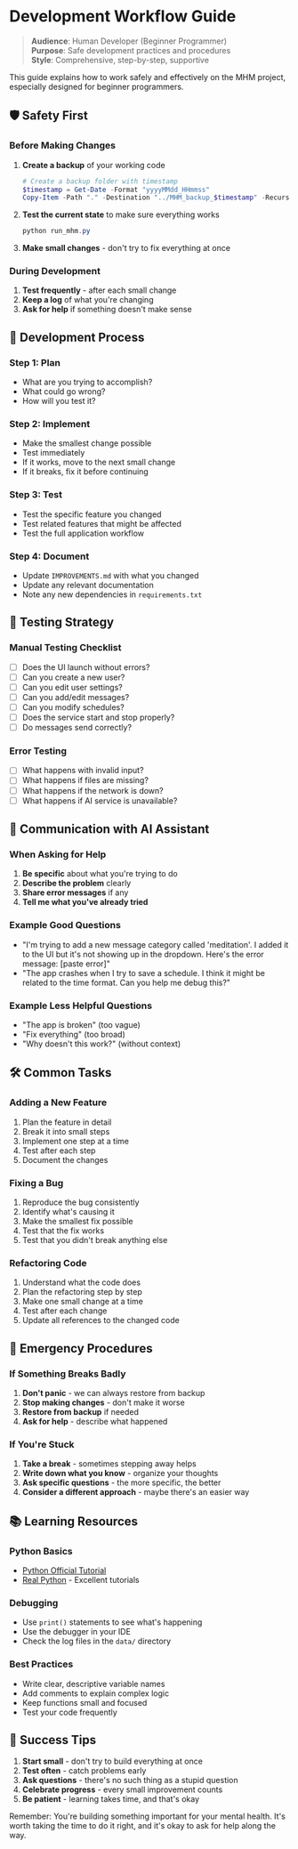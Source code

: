 # Development Workflow Guide

> **Audience**: Human Developer (Beginner Programmer)  
> **Purpose**: Safe development practices and procedures  
> **Style**: Comprehensive, step-by-step, supportive

This guide explains how to work safely and effectively on the MHM project, especially designed for beginner programmers.

## 🛡️ Safety First

### Before Making Changes
1. **Create a backup** of your working code
   ```powershell
   # Create a backup folder with timestamp
   $timestamp = Get-Date -Format "yyyyMMdd_HHmmss"
   Copy-Item -Path "." -Destination "../MHM_backup_$timestamp" -Recurse
   ```

2. **Test the current state** to make sure everything works
   ```powershell
   python run_mhm.py
   ```

3. **Make small changes** - don't try to fix everything at once

### During Development
1. **Test frequently** - after each small change
2. **Keep a log** of what you're changing
3. **Ask for help** if something doesn't make sense

## 🔄 Development Process

### Step 1: Plan
- What are you trying to accomplish?
- What could go wrong?
- How will you test it?

### Step 2: Implement
- Make the smallest change possible
- Test immediately
- If it works, move to the next small change
- If it breaks, fix it before continuing

### Step 3: Test
- Test the specific feature you changed
- Test related features that might be affected
- Test the full application workflow

### Step 4: Document
- Update `IMPROVEMENTS.md` with what you changed
- Update any relevant documentation
- Note any new dependencies in `requirements.txt`

## 🧪 Testing Strategy

### Manual Testing Checklist
- [ ] Does the UI launch without errors?
- [ ] Can you create a new user?
- [ ] Can you edit user settings?
- [ ] Can you add/edit messages?
- [ ] Can you modify schedules?
- [ ] Does the service start and stop properly?
- [ ] Do messages send correctly?

### Error Testing
- [ ] What happens with invalid input?
- [ ] What happens if files are missing?
- [ ] What happens if the network is down?
- [ ] What happens if AI service is unavailable?

## 📝 Communication with AI Assistant

### When Asking for Help
1. **Be specific** about what you're trying to do
2. **Describe the problem** clearly
3. **Share error messages** if any
4. **Tell me what you've already tried**

### Example Good Questions
- "I'm trying to add a new message category called 'meditation'. I added it to the UI but it's not showing up in the dropdown. Here's the error message: [paste error]"
- "The app crashes when I try to save a schedule. I think it might be related to the time format. Can you help me debug this?"

### Example Less Helpful Questions
- "The app is broken" (too vague)
- "Fix everything" (too broad)
- "Why doesn't this work?" (without context)

## 🛠️ Common Tasks

### Adding a New Feature
1. Plan the feature in detail
2. Break it into small steps
3. Implement one step at a time
4. Test after each step
5. Document the changes

### Fixing a Bug
1. Reproduce the bug consistently
2. Identify what's causing it
3. Make the smallest fix possible
4. Test that the fix works
5. Test that you didn't break anything else

### Refactoring Code
1. Understand what the code does
2. Plan the refactoring step by step
3. Make one small change at a time
4. Test after each change
5. Update all references to the changed code

## 🚨 Emergency Procedures

### If Something Breaks Badly
1. **Don't panic** - we can always restore from backup
2. **Stop making changes** - don't make it worse
3. **Restore from backup** if needed
4. **Ask for help** - describe what happened

### If You're Stuck
1. **Take a break** - sometimes stepping away helps
2. **Write down what you know** - organize your thoughts
3. **Ask specific questions** - the more specific, the better
4. **Consider a different approach** - maybe there's an easier way

## 📚 Learning Resources

### Python Basics
- [Python Official Tutorial](https://docs.python.org/3/tutorial/)
- [Real Python](https://realpython.com/) - Excellent tutorials

### Debugging
- Use `print()` statements to see what's happening
- Use the debugger in your IDE
- Check the log files in the `data/` directory

### Best Practices
- Write clear, descriptive variable names
- Add comments to explain complex logic
- Keep functions small and focused
- Test your code frequently

## 🎯 Success Tips

1. **Start small** - don't try to build everything at once
2. **Test often** - catch problems early
3. **Ask questions** - there's no such thing as a stupid question
4. **Celebrate progress** - every small improvement counts
5. **Be patient** - learning takes time, and that's okay

Remember: You're building something important for your mental health. It's worth taking the time to do it right, and it's okay to ask for help along the way. 